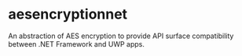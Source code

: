 # aesencryptionnet
An abstraction of AES encryption to provide API surface compatibility between .NET Framework and UWP apps.
